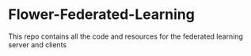 # Flower-Federated-Learning
This repo contains all the code and resources for the federated learning server and clients
